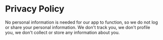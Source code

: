 # Privacy Policy

No personal information is needed for our app to function, so we do not log or share your personal information. We don't track you, we don't profile you, we don't collect or store any information about you.
